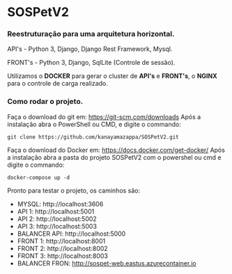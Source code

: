 # SOSPetV2

### Reestruturação para uma arquitetura horizontal.

API's - Python 3, Django, Django Rest Framework, Mysql.

FRONT's - Python 3, Django, SqlLite (Controle de sessão).

Utilizamos o **DOCKER** para gerar o cluster de **API's** e **FRONT's**, o **NGINX** para o controle de carga realizado.

### Como rodar o projeto.

Faça o download do git em: https://git-scm.com/downloads
Após a instalação abra o PowerShell ou CMD, e digite o commando:
```
git clone https://github.com/kanayamazappa/SOSPetV2.git
```

Faça o download do Docker em: https://docs.docker.com/get-docker/
Após a instalação abra a pasta do projeto SOSPetV2 com o powershel ou cmd e digite o commando:
```
docker-compose up -d
```

Pronto para testar o projeto, os caminhos são:

- MYSQL: http://localhost:3606
- API 1: http://localhost:5001
- API 2: http://localhost:5002
- API 3: http://localhost:5003
- BALANCER API: http://localhost:5000
- FRONT 1: http://localhost:8001
- FRONT 2: http://localhost:8002
- FRONT 3: http://localhost:8003
- BALANCER FRON: http://sospet-web.eastus.azurecontainer.io
